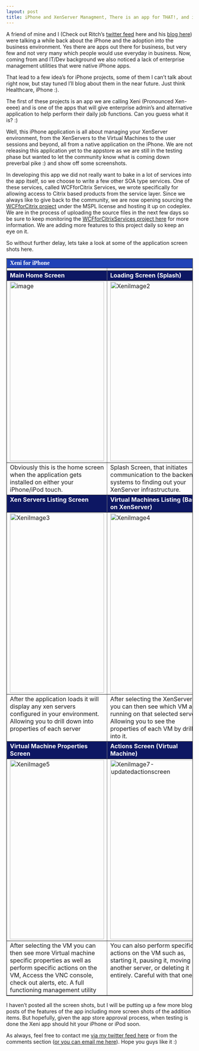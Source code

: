 ```yaml
---
layout: post
title: iPhone and XenServer Managment, There is an app for THAT!, and it’s called Xeni
---
```



A friend of mine and I (Check out Ritch’s <a href="http://www.twitter.com/rdowell" target="_blank">twitter feed</a> here and his <a href="http://ablogontech.wordpress.com/" target="_blank">blog here</a>) were talking a while back about the iPhone and the adoption into the business environment. Yes there are apps out there for business, but very few and not very many which people would use everyday in business. Now, coming from and IT/Dev background we also noticed a lack of enterprise management utilities that were native iPhone apps.

That lead to a few idea’s for iPhone projects, some of them I can’t talk about right now, but stay tuned I’ll blog about them in the near future. Just think Healthcare, iPhone :).

The first of these projects is an app we are calling Xeni (Pronounced Xen-eeee) and is one of the apps that will give enterprise admin’s and alternative application to help perform their daily job functions. Can you guess what it is? :)

Well, this iPhone application is all about managing your XenServer environment, from the XenServers to the Virtual Machines to the user sessions and beyond, all from a native application on the iPhone. We are not releasing this application yet to the appstore as we are still in the testing phase but wanted to let the community know what is coming down preverbal pike :) and show off some screenshots.

In developing this app we did not really want to bake in a lot of services into the app itself, so we choose to write a few other SOA type services. One of these services, called WCFforCitrix Services, we wrote specifically for allowing access to Citrix based products from the service layer. Since we always like to give back to the community, we are now opening sourcing the <a href="http://wcfforcitrix.codeplex.com/" target="_blank">WCFforCitrix project</a> under the MSPL license and hosting it up on codeplex. We are in the process of uploading the source files in the next few days so be sure to keep monitoring the <a href="http://wcfforcitrix.codeplex.com/" target="_blank">WCFforCitrixServices project here</a> for more information. We are adding more features to this project daily so keep an eye on it.

So without further delay, lets take a look at some of the application screen shots here.
<table border="1" cellspacing="0" cellpadding="2" width="400">
<tbody>
<tr>
<td colspan="2" valign="top" bgcolor="#2043b7"><span style="font-family: tahoma; color: #ffffff;"><strong>Xeni for iPhone</strong></span></td>
</tr>
<tr>
<td width="200" valign="top"></td>
<td width="200" valign="top"></td>
</tr>
<tr>
<td width="200" valign="top" bgcolor="#0d1763"><span style="color: #ffffff;"><strong>Main Home Screen</strong></span></td>
<td width="200" valign="top" bgcolor="#0d1763"><span style="color: #ffffff;"><strong>Loading Screen (Splash)</strong></span></td>
</tr>
<tr>
<td width="200" valign="top"><a href="http://www.sharepoint-stuff.com/wp-content/uploads/2009/08/image.png"><img style="border-right-width: 0px; display: inline; border-top-width: 0px; border-bottom-width: 0px; border-left-width: 0px" title="image" src="http://www.sharepoint-stuff.com/wp-content/uploads/2009/08/image-thumb.png" border="0" alt="image" width="254" height="484" /></a></td>
<td width="200" valign="top"><a href="http://www.sharepoint-stuff.com/wp-content/uploads/2009/08/xeniimage2.png"><img style="border-right-width: 0px; display: inline; border-top-width: 0px; border-bottom-width: 0px; border-left-width: 0px" title="XeniImage2" src="http://www.sharepoint-stuff.com/wp-content/uploads/2009/08/xeniimage2-thumb.png" border="0" alt="XeniImage2" width="254" height="484" /></a></td>
</tr>
<tr>
<td width="200" valign="top">Obviously this is the home screen when the application gets installed on either your iPhone/iPod touch.</td>
<td width="200" valign="top">Splash Screen, that initiates communication to the backend systems to finding out your XenServer infrastructure.</td>
</tr>
<tr>
<td width="200" valign="top" bgcolor="#0d1763"><span style="color: #ffffff;"><strong>Xen Servers Listing Screen</strong></span></td>
<td width="200" valign="top" bgcolor="#0d1763"><span style="color: #ffffff;"><strong>Virtual Machines Listing (Based on XenServer) </strong></span></td>
</tr>
<tr>
<td width="200" valign="top"><a href="http://www.sharepoint-stuff.com/wp-content/uploads/2009/08/xeniimage3.png"><img style="border-right-width: 0px; display: inline; border-top-width: 0px; border-bottom-width: 0px; border-left-width: 0px" title="XeniImage3" src="http://www.sharepoint-stuff.com/wp-content/uploads/2009/08/xeniimage3-thumb.png" border="0" alt="XeniImage3" width="254" height="484" /></a></td>
<td width="200" valign="top"><a href="http://www.sharepoint-stuff.com/wp-content/uploads/2009/08/xeniimage4.png"><img style="border-right-width: 0px; display: inline; border-top-width: 0px; border-bottom-width: 0px; border-left-width: 0px" title="XeniImage4" src="http://www.sharepoint-stuff.com/wp-content/uploads/2009/08/xeniimage4-thumb.png" border="0" alt="XeniImage4" width="254" height="484" /></a></td>
</tr>
<tr>
<td width="200" valign="top">After the application loads it will display any xen servers configured in your environment. Allowing you to drill down into properties of each server</td>
<td width="200" valign="top">After selecting the XenServer, you can then see which VM are running on that selected server. Allowing you to see the properties of each VM by drilling into it.</td>
</tr>
<tr>
<td width="200" valign="top" bgcolor="#0d1763"><span style="color: #ffffff;"><strong>Virtual Machine Properties Screen</strong></span></td>
<td width="200" valign="top" bgcolor="#0d1763"><span style="color: #ffffff;"><strong>Actions Screen (Virtual Machine)</strong></span></td>
</tr>
<tr>
<td width="200" valign="top"><a href="http://www.sharepoint-stuff.com/wp-content/uploads/2009/08/xeniimage5.png"><img style="border-right-width: 0px; display: inline; border-top-width: 0px; border-bottom-width: 0px; border-left-width: 0px" title="XeniImage5" src="http://www.sharepoint-stuff.com/wp-content/uploads/2009/08/xeniimage5-thumb.png" border="0" alt="XeniImage5" width="254" height="484" /></a></td>
<td width="200" valign="top"><a href="http://www.sharepoint-stuff.com/wp-content/uploads/2009/08/xeniimage7updatedactionscreen.png"><img style="border-right-width: 0px; display: inline; border-top-width: 0px; border-bottom-width: 0px; border-left-width: 0px" title="XeniImage7-updatedactionscreen" src="http://www.sharepoint-stuff.com/wp-content/uploads/2009/08/xeniimage7updatedactionscreen-thumb.png" border="0" alt="XeniImage7-updatedactionscreen" width="254" height="484" /></a></td>
</tr>
<tr>
<td width="200" valign="top">After selecting the VM you can then see more Virtual machine specific properties as well as perform specific actions on the VM, Access the VNC console, check out alerts, etc. A full functioning management utility</td>
<td width="200" valign="top">You can also perform specific actions on the VM such as, starting it, pausing it, moving it to another server, or deleting it entirely. Careful with that one!! :)</td>
</tr>
</tbody></table>
<span style="font-family: tahoma;"> </span>

<span style="font-family: tahoma;"> </span>

I haven’t posted all the screen shots, but I will be putting up a few more blog posts of the features of the app including more screen shots of the addition items. But hopefully, given the app store approval process, when testing is done the Xeni app should hit your iPhone or iPod soon.

As always, feel free to contact me <a href="http://www.twitter.com/johnmcbride" target="_blank">via my twitter feed here</a> or from the comments section (<a href="mailto:john@citrixstuff.com" target="_blank">or you can email me here</a>). Hope you guys like it :)
